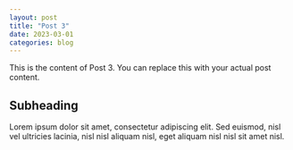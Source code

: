 ```yaml
---
layout: post
title: "Post 3"
date: 2023-03-01
categories: blog
---
```


This is the content of Post 3. You can replace this with your actual post content.

## Subheading

Lorem ipsum dolor sit amet, consectetur adipiscing elit. Sed euismod, nisl vel ultricies lacinia, nisl nisl aliquam nisl, eget aliquam nisl nisl sit amet nisl.
